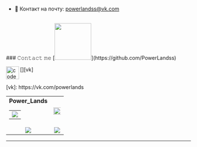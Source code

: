<!-- ### Hi there 😄   -->

<br/>  


- 📧 Контакт на почту: powerlandss@vk.com
  

<br/>  
### 𝙲𝚘𝚗𝚝𝚊𝚌𝚝 𝚖𝚎 [<img src="https://media1.tenor.com/images/c925511d32350cc04411756d623ebad6/tenor.gif" width="100">](https://github.com/PowerLandss)

[<img align="left" alt="codeSTACKr | VK" width="35px" src="https://cdn.jsdelivr.net/npm/simple-icons@v3/icons/vk.svg" />][vk]

<br/>
[vk]: https://vk.com/powerlands

<table align="center" width="100%">
  <tr>
    <td align="center">
      <strong>  Power_Lands </strong><br>
      <table>
        <tr>
          <td align="center">
            <a href="https://github.com/PowerLandss">
              <img src="https://sun9-77.userapi.com/impg/OSP8mjx9R-uK_hQ7a044gd7aMo3qOTZbgIXk2w/TPe-C8t-Pvc.jpg?size=187x167&quality=96&sign=e5706c616a3333a8818bfc4f1d8b69ec&type=album" />
            </a>
          </td>
        </tr>
      </table>
    </td>
    <td align="center">
      <img width="120%" src="https://github-readme-stats.vercel.app/api?username=PowerLandss&show_icons=true&count_private=true&hide_border=true" />
    </td>
  </tr>
  <tr>
          <td align="center">
            <img src="https://github-readme-stats.vercel.app/api/top-langs/?username=PowerLandss&hide_border=true&layout=compact">
          </td>
    <td align="center">
      <img src="https://github-readme-streak-stats.herokuapp.com?user=PowerLandss&hide_border=true">
    </td>
  </tr>
</table>



<!-- ## Recent Blog Posts  
  

<br/>  

  

<br/>  

  

<br/>  


<br /> -->

----
